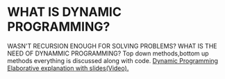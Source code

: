 # WHAT IS DYNAMIC PROGRAMMING? 
WASN'T RECURSION ENOUGH FOR SOLVING PROBLEMS?
WHAT IS THE NEED OF DYNAMMIC PROGRAMMING?
Top down methods,bottom up methods everything is discussed along with code.
[Dynamic Programming Elaborative explanation with slides(Video).](https://drive.google.com/file/d/1YXuM7UOEpY8mplO3bMJmiKjZFz76A_hJ/view?usp=sharing)
